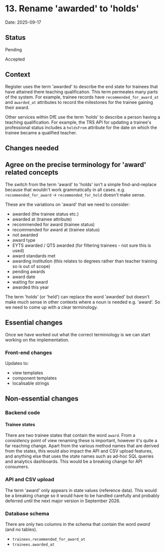 # 13. Rename 'awarded' to 'holds'

Date: 2025-09-17

## Status

Pending

Accepted

## Context

Register uses the term 'awarded' to describe the end state for trainees that have attained there teaching qualification. This term permeates many parts of the system. For example, trainee records have `recommended_for_award_at` and `awarded_at` attributes to record the milestones for the trainee gaining their award.

Other services within DfE use the term 'holds' to describe a person having a teaching qualification. For example, the TRS API for updating a trainee's professional status includes a `holdsFrom` attribute for the date on which the trainee became a qualified teacher.

## Changes needed

## Agree on the precise terminology for 'award' related concepts

The switch from the term 'award' to 'holds' isn't a simple find-and-replace because that wouldn't work grammatically in all cases. e.g. `recommended_for_award` -> `recommended_for_hold` doesn't make sense.

These are the variations on 'award' that we need to consider:

- awarded (the trainee status etc.)
- awarded at (trainee attribute)
- recommended for award (trainee status)
- recommended for award at (trainee status)
- not awarded
- award type
- EYTS awarded / QTS awarded (for filtering trainees - not sure this is used)
- award standards met
- awarding institution (this relates to degrees rather than teacher training so is out of scope)
- pending awards
- award date
- waiting for award
- awarded this year

The term 'holds' (or 'held') can replace the word 'awarded' but doesn't make much sense in other contexts where a noun is needed e.g. 'award'. So we need to come up with a clear terminology.

## Essential changes

Once we have worked out what the correct terminiology is we can start working on the implementation.

### Front-end changes

Updates to:

- view templates
- component templates
- localisable strings


## Non-essential changes

### Backend code

#### Trainee states

There are two trainee states that contain the word `award`. From a consistency point of view renaming these is important, however it's quite a far reaching change. Apart from the various method names that are derived from the states, this would also impact the API and CSV upload features, and anything else that uses the state names such as ad-hoc SQL queries and analytics dashboards. This would be a breaking change for API consumers.

### API and CSV upload

The term 'award' only appears in state values (reference data). This would be a breaking change so it would have to be handled carefully and probably deferred until the next major version in September 2026.

### Database schema

There are only two columns in the schema that contain the word _award_ (and no tables).

- `trainees.recommended_for_award_at`
- `trainees.awarded_at`



